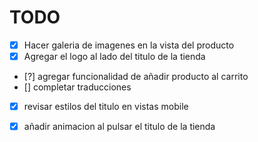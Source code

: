 # TODO
- [x] Hacer galeria de imagenes en la vista del producto
- [x] Agregar el logo al lado del titulo de la tienda
- [?] agregar funcionalidad de añadir producto al carrito
- [] completar traducciones
- [x] revisar estilos del titulo en vistas mobile
- [x] añadir animacion al pulsar el titulo de la tienda


